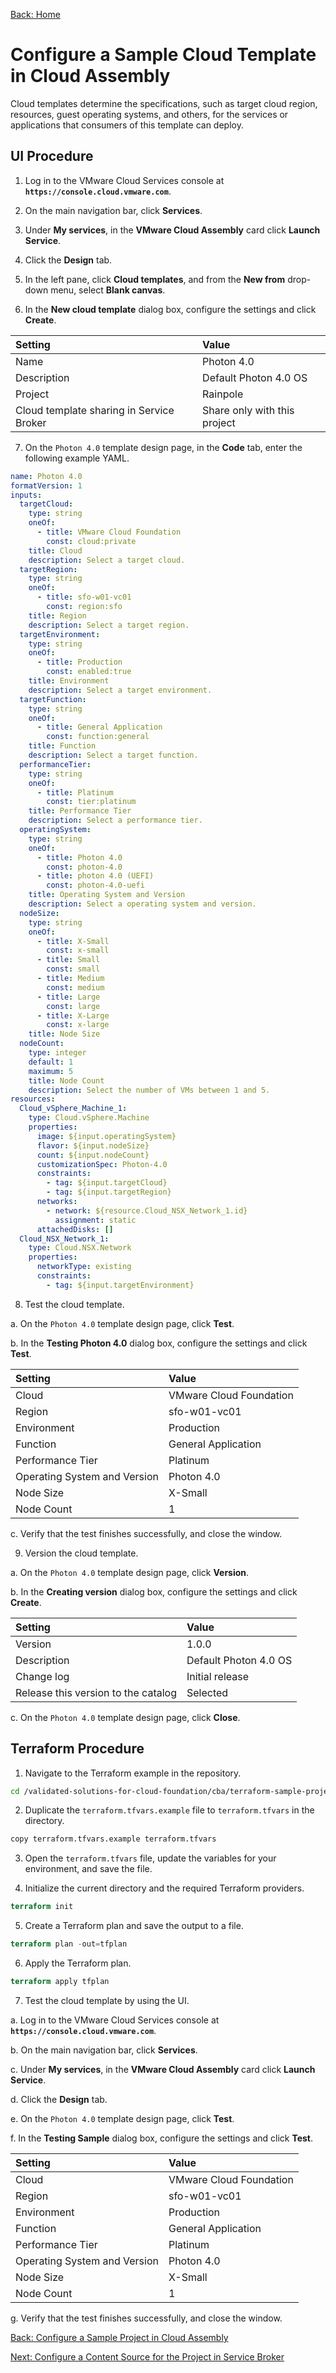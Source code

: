[Back: Home](README.md)

# Configure a Sample Cloud Template in Cloud Assembly

Cloud templates determine the specifications, such as target cloud region, resources, guest operating systems, and others, for the services or applications that consumers of this template can deploy.

## UI Procedure

1. Log in to the VMware Cloud Services console at **`https://console.cloud.vmware.com`**.

2. On the main navigation bar, click **Services**.

3. Under **My services**, in the **VMware Cloud Assembly** card click **Launch Service**.

4. Click the **Design** tab.

5. In the left pane, click **Cloud templates**, and from the **New from** drop-down menu, select **Blank canvas**.

6. In the **New cloud template** dialog box, configure the settings and click **Create**.

  | **Setting**                               | **Value**                     |
  | :-                                        | :-                            |
  | Name                                      | Photon 4.0                    |
  | Description                               | Default Photon 4.0 OS         |
  | Project                                   | Rainpole                      |
  | Cloud template sharing in Service Broker  | Share only with this project  |

7. On the `Photon 4.0` template design page, in the **Code** tab, enter the following example YAML.

```yaml
name: Photon 4.0
formatVersion: 1
inputs:
  targetCloud:
    type: string
    oneOf:
      - title: VMware Cloud Foundation
        const: cloud:private
    title: Cloud
    description: Select a target cloud.
  targetRegion:
    type: string
    oneOf:
      - title: sfo-w01-vc01
        const: region:sfo
    title: Region
    description: Select a target region.
  targetEnvironment:
    type: string
    oneOf:
      - title: Production
        const: enabled:true
    title: Environment
    description: Select a target environment.
  targetFunction:
    type: string
    oneOf:
      - title: General Application
        const: function:general
    title: Function
    description: Select a target function.
  performanceTier:
    type: string
    oneOf:
      - title: Platinum
        const: tier:platinum
    title: Performance Tier
    description: Select a performance tier.
  operatingSystem:
    type: string
    oneOf:
      - title: Photon 4.0
        const: photon-4.0
      - title: photon 4.0 (UEFI)
        const: photon-4.0-uefi
    title: Operating System and Version
    description: Select a operating system and version.
  nodeSize:
    type: string
    oneOf:
      - title: X-Small
        const: x-small
      - title: Small
        const: small
      - title: Medium
        const: medium
      - title: Large
        const: large
      - title: X-Large
        const: x-large
    title: Node Size
  nodeCount:
    type: integer
    default: 1
    maximum: 5
    title: Node Count
    description: Select the number of VMs between 1 and 5.
resources:
  Cloud_vSphere_Machine_1:
    type: Cloud.vSphere.Machine
    properties:
      image: ${input.operatingSystem}
      flavor: ${input.nodeSize}
      count: ${input.nodeCount}
      customizationSpec: Photon-4.0
      constraints:
        - tag: ${input.targetCloud}
        - tag: ${input.targetRegion}
      networks:
        - network: ${resource.Cloud_NSX_Network_1.id}
          assignment: static
      attachedDisks: []
  Cloud_NSX_Network_1:
    type: Cloud.NSX.Network
    properties:
      networkType: existing
      constraints:
        - tag: ${input.targetEnvironment}
```

8. Test the cloud template.

  a. On the `Photon 4.0` template design page, click **Test**.

  b. In the **Testing Photon 4.0** dialog box, configure the settings and click **Test**.

  | **Setting**                   | **Value**                 |
  | :-                            | :-                        |
  | Cloud                         | VMware Cloud Foundation   |
  | Region                        | sfo-w01-vc01              |
  | Environment                   | Production                |
  | Function                      | General Application       |
  | Performance Tier              | Platinum                  |
  | Operating System and Version  | Photon 4.0                |
  | Node Size                     | X-Small                   |
  | Node Count                    | 1                         |

  c. Verify that the test finishes successfully, and close the window. 

9. Version the cloud template.

  a. On the `Photon 4.0` template design page, click **Version**.

  b. In the **Creating version** dialog box, configure the settings and click **Create**.

  | **Setting**                           | **Value**             |
  | :-                                    | :-                    |
  | Version                               | 1.0.0                 |
  | Description                           | Default Photon 4.0 OS |
  | Change log                            | Initial release       |
  | Release this version to the catalog   | Selected              |

  c. On the `Photon 4.0` template design page, click **Close**.

## Terraform Procedure

1. Navigate to the Terraform example in the repository.

  ```bash
  cd /validated-solutions-for-cloud-foundation/cba/terraform-sample-project/11-cloud-assembly-cloud-template
  ```

2. Duplicate the `terraform.tfvars.example` file to `terraform.tfvars` in the directory.

  ```bash
  copy terraform.tfvars.example terraform.tfvars
  ```

3. Open the `terraform.tfvars` file, update the variables for your environment, and save the file.

4. Initialize the current directory and the required Terraform providers.

  ```terraform
  terraform init
  ```

5. Create a Terraform plan and save the output to a file.

  ```terraform
  terraform plan -out=tfplan
  ```

6. Apply the Terraform plan.

  ```terraform
  terraform apply tfplan
  ```

7. Test the cloud template by using the UI.

  a. Log in to the VMware Cloud Services console at **`https://console.cloud.vmware.com`**.

  b. On the main navigation bar, click **Services**.

  c. Under **My services**, in the **VMware Cloud Assembly** card click **Launch Service**.

  d. Click the **Design** tab.

  e. On the `Photon 4.0` template design page, click **Test**.

  f. In the **Testing Sample** dialog box, configure the settings and click **Test**.

  | Setting                       | Value                     |
  | :-                            | :-                        |
  | Cloud                         | VMware Cloud Foundation   |
  | Region                        | sfo-w01-vc01              |
  | Environment                   | Production                |
  | Function                      | General Application       |
  | Performance Tier              | Platinum                  |
  | Operating System and Version  | Photon 4.0                |
  | Node Size                     | X-Small                   |
  | Node Count                    | 1                         |

  g. Verify that the test finishes successfully, and close the window.

[Back: Configure a Sample Project in Cloud Assembly](10-configure-project.md)

[Next: Configure a Content Source for the Project in Service Broker](12-configure-content-source.md)